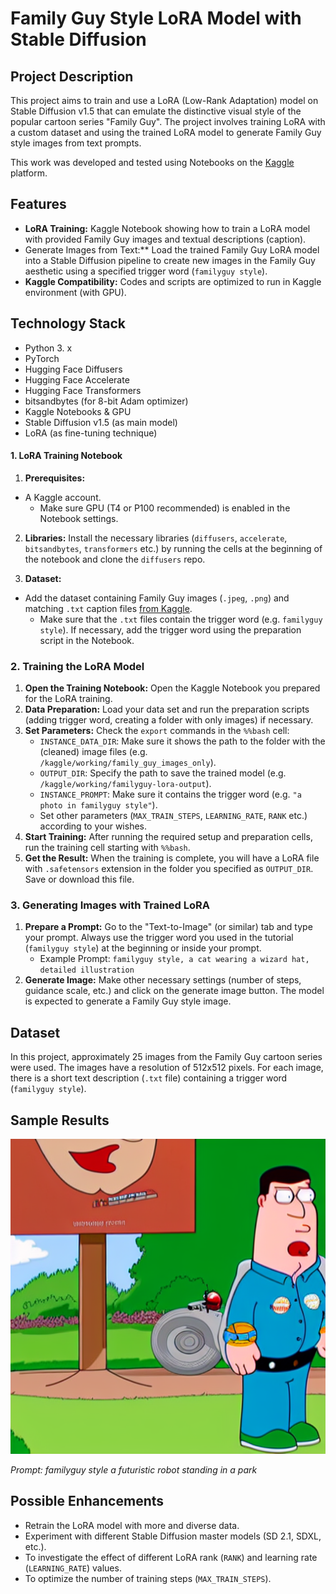 # Family Guy Style LoRA Model with Stable Diffusion

## Project Description

This project aims to train and use a LoRA (Low-Rank Adaptation) model on Stable Diffusion v1.5 that can emulate the distinctive visual style of the popular cartoon series "Family Guy". The project involves training LoRA with a custom dataset and using the trained LoRA model to generate Family Guy style images from text prompts.

This work was developed and tested using Notebooks on the [Kaggle](https://www.kaggle.com/) platform.

## Features

* **LoRA Training:** Kaggle Notebook showing how to train a LoRA model with provided Family Guy images and textual descriptions (caption).
* Generate Images from Text:** Load the trained Family Guy LoRA model into a Stable Diffusion pipeline to create new images in the Family Guy aesthetic using a specified trigger word (`familyguy style`).
* **Kaggle Compatibility:** Codes and scripts are optimized to run in Kaggle environment (with GPU).

## Technology Stack

* Python 3. x
* PyTorch
* Hugging Face Diffusers
* Hugging Face Accelerate
* Hugging Face Transformers
* bitsandbytes (for 8-bit Adam optimizer)
* Kaggle Notebooks & GPU
* Stable Diffusion v1.5 (as main model)
* LoRA (as fine-tuning technique)

#### 1. LoRA Training Notebook

1. **Prerequisites:**
 * A Kaggle account.
    * Make sure GPU (T4 or P100 recommended) is enabled in the Notebook settings.
2. **Libraries:** Install the necessary libraries (`diffusers`, `accelerate`, `bitsandbytes`, `transformers` etc.) by running the cells at the beginning of the notebook and clone the `diffusers` repo.

3. **Dataset:**
 * Add the dataset containing Family Guy images (`.jpeg`, `.png`) and matching `.txt` caption files [from Kaggle](https://www.kaggle.com/datasets/oulcanakca/family-guy-lora-data/data).
    * Make sure that the `.txt` files contain the trigger word (e.g. `familyguy style`). If necessary, add the trigger word using the preparation script in the Notebook.

### 2. Training the LoRA Model

1. **Open the Training Notebook:** Open the Kaggle Notebook you prepared for the LoRA training.
2. **Data Preparation:** Load your data set and run the preparation scripts (adding trigger word, creating a folder with only images) if necessary.
3. **Set Parameters:** Check the `export` commands in the `%%bash` cell:
    * `INSTANCE_DATA_DIR`: Make sure it shows the path to the folder with the (cleaned) image files (e.g. `/kaggle/working/family_guy_images_only`).
    * `OUTPUT_DIR`: Specify the path to save the trained model (e.g. `/kaggle/working/familyguy-lora-output`).
    * `INSTANCE_PROMPT`: Make sure it contains the trigger word (e.g. `"a photo in familyguy style"`).
    * Set other parameters (`MAX_TRAIN_STEPS`, `LEARNING_RATE`, `RANK` etc.) according to your wishes.
4. **Start Training:** After running the required setup and preparation cells, run the training cell starting with `%%bash`.
5. **Get the Result:** When the training is complete, you will have a LoRA file with `.safetensors` extension in the folder you specified as `OUTPUT_DIR`. Save or download this file.

### 3. Generating Images with Trained LoRA

1. **Prepare a Prompt:** Go to the "Text-to-Image" (or similar) tab and type your prompt. Always use the trigger word you used in the tutorial (`familyguy style`) at the beginning or inside your prompt.
    * Example Prompt: `familyguy style, a cat wearing a wizard hat, detailed illustration`
2. **Generate Image:** Make other necessary settings (number of steps, guidance scale, etc.) and click on the generate image button. The model is expected to generate a Family Guy style image.

## Dataset

In this project, approximately 25 images from the Family Guy cartoon series were used. The images have a resolution of 512x512 pixels. For each image, there is a short text description (`.txt` file) containing a trigger word (`familyguy style`).

## Sample Results

![result.png](result.png)

*Prompt: familyguy style a futuristic robot standing in a park*

## Possible Enhancements

* Retrain the LoRA model with more and diverse data.
* Experiment with different Stable Diffusion master models (SD 2.1, SDXL, etc.).
* To investigate the effect of different LoRA rank (`RANK`) and learning rate (`LEARNING_RATE`) values.
* To optimize the number of training steps (`MAX_TRAIN_STEPS`).
